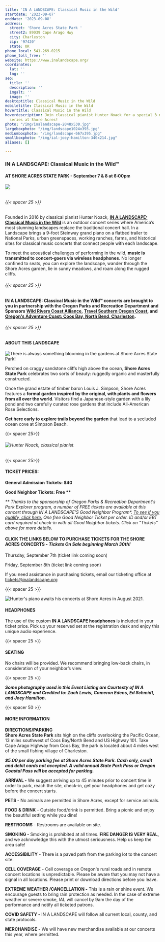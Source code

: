 ```yaml
---
title: 'IN A LANDSCAPE: Classical Music in the Wild'
startdate: '2023-09-07'
enddate: '2023-09-08'
address:
  street: 'Shore Acres State Park '
  street2: 89039 Cape Arago Hwy
  city: Charleston
  zip: '97420'
  state: OR
phone_local: 541-269-0215
phone_toll_free: ''
website: https://www.inalandscape.org/
coordinates:
  lat: ''
  lng: ''
seo:
  title: ''
  description: ''
  imgalt: ''
  image: ''
desktoptitle: Classical Music in the Wild
mobiletitle: Classical Music in the Wild
hovertitle: Classical Music in the Wild
hoverdescription: Join classical pianist Hunter Noack for a special 3 night concert
  series at Shore Acres!
photo: "/img/inalandscape-2048x530.jpg"
largeboxphoto: "/img/landscape1024x395.jpg"
mediumboxphoto: "/img/landscape-667x395.jpg"
smallboxphoto: "/img/ial-joey-hamilton-340x214.jpg"
aliases: []

---
```

### IN A LANDSCAPE: Classical Music in the Wild™

#### AT SHORE ACRES STATE PARK - September 7 & 8 at 6:00pm

###### ![](/img/p1320602.jpg)

###### {{< spacer 25 >}}

Founded in 2016 by classical pianist Hunter Noack, [**IN A LANDSCAPE: Classical Music in the Wild**](https://www.inalandscape.org/) is an outdoor concert series where America’s most stunning landscapes replace the traditional concert hall. In a Landscape brings a 9-foot Steinway grand piano on a flatbed trailer to National Parks, urban greenspaces, working ranches, farms, and historical sites for classical music concerts that connect people with each landscape.

To meet the acoustical challenges of performing in the wild, **music is transmitted to concert-goers via wireless headphones**. No longer confined to seats, you can explore the landscape, wander through the Shore Acres garden, lie in sunny meadows, and roam along the rugged cliffs.

###### {{< spacer 25 >}}

**IN A LANDSCAPE: Classical Music in the Wild™ concerts are brought to you in partnership with the Oregon Parks and Recreation Department and Sponsors** [**Wild Rivers Coast Alliance**](https://wildriverscoastalliance.com/)**,** [**Travel Southern Oregon Coast**](https://www.oscrtn.com/tsoc.html)**, and** [**Oregon's Adventure Coast: Coos Bay, North Bend, Charleston**](https://www.oregonsadventurecoast.com/)**.**

###### {{< spacer 25 >}}

#### **ABOUT THIS LANDSCAPE**

![](/img/dahlias-shore-acres-state-park-blog-695x322-jpg.png "There is always something blooming in the gardens at Shore Acres State Park!")

Perched on craggy sandstone cliffs high above the ocean, **Shore Acres State Park** celebrates two sorts of beauty: ruggedly organic and masterfully constructed.

Once the grand estate of timber baron Louis J. Simpson, Shore Acres features a **formal garden inspired by the original, with plants and flowers from all over the world**. Visitors find a Japanese-style garden with a lily pond and two carefully curated rose gardens that include All-American Rose Selections.

**Get here early to explore trails beyond the garden** that lead to a secluded ocean cove at Simpson Beach.

{{< spacer 25>}}

###### ![Hunter Noack, classical pianist.](/img/hunter-zach-lewis-667x355.jpg "Photo courtesy of IN A LANDSCAPE. Photo by Zach Lewis")

{{< spacer 25>}}

#### TICKET PRICES:

**General Admission Tickets: $40**

__Good Neighbor Tickets: Free **__

_** Thanks to the sponsorship of Oregon Parks & Recreation Department's Park Explorer program, a number of FREE tickets are available at this concert through IN A LANDSCAPE'S Good Neighbor Program*._ [_To see if you qualify, click here._](https://docs.google.com/forms/d/e/1FAIpQLSd0B9Atay9bgSwMOVlcUCNjNVL50_If3mzO9D83GdTTV62IWQ/viewform) _One free Good Neighbor Ticket per order. ID and/or EBT card required at check-in with all Good Neighbor tickets. Click on “Tickets” above for more details._

#### CLICK THE LINKS BELOW TO PURCHASE TICKETS FOR THE SHORE ACRES CONCERTS - _Tickets On Sale beginning March 30th!_

Thursday, September 7th (ticket link coming soon)

Friday, September 8th (ticket link coming soon)

If you need assistance in purchasing tickets, email our ticketing office at [tickets@inalandscape.org](mailto:tickets@inalandscape.org)

{{< spacer 25 >}}

![](/img/in-a-landscape-shore-acres-1024x395.jpg "Hunter's piano awaits his concerts at Shore Acres in August 2021.")

#### **HEADPHONES**

The use of the custom **IN A LANDSCAPE headphones** is included in your ticket price. Pick up your reserved set at the registration desk and enjoy this unique audio experience.

{{< spacer 25 >}}

#### **SEATING**

No chairs will be provided. We recommend bringing low-back chairs, in consideration of your neighbor’s view.

{{< spacer 25 >}}

**_Some photography used in this Event Listing are Courtesty of IN A LANDSCAPE and Credited to: Zach Lewis, Cameron Edens, Ed Schmidt, and Joey Hamilton._**

{{< spacer 50 >}}

#### MORE INFORMATION

**DIRECTIONS/PARKING  
Shore Acres State Park** sits high on the cliffs overlooking the Pacific Ocean, 13 miles southwest of Coos Bay/North Bend and US Highway 101. Take Cape Arago Highway from Coos Bay, the park is located about 4 miles west of the small fishing village of Charleston.

**_$5.00 per day parking fee at Shore Acres State Park. Cash only, credit and debit cards not accepted. A valid annual State Park Pass or Oregon Coastal Pass will be accepted for parking._**

**ARRIVAL -** We suggest arriving up to 45 minutes prior to concert time in order to park, reach the site, check-in, get your headphones and get cozy before the concert starts.

**PETS -** No animals are permitted in Shore Acres, except for service animals.

**FOOD & DRINK** - Outside food/drink is permitted. Bring a picnic and enjoy the beautiful setting while you dine!

**RESTROOMS** - Restrooms are available on site.

**SMOKING -** Smoking is prohibited at all times. **FIRE DANGER IS VERY REAL**, and we acknowledge this with the utmost seriousness. Help us keep the area safe!

**ACCESSIBILITY** - There is a paved path from the parking lot to the concert site.

**CELL COVERAGE** - Cell coverage on Oregon's rural roads and in remote concert locations is unpredictable. Please be aware that you may not have a signal in all locations. Please print or download directions before you leave.

**EXTREME WEATHER /CANCELLATION -** This is a rain or shine event. We encourage guests to bring rain protection as needed. In the case of extreme weather or severe smoke, IAL will cancel by 9am the day of the performance and notify all ticketed patrons.

**COVID SAFETY -** IN A LANDSCAPE will follow all current local, county, and state protocols.

**MERCHANDISE** - We will have new merchandise available at our concerts this year, where permitted.